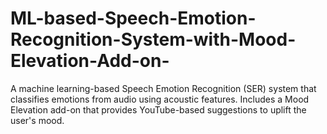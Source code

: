# ML-based-Speech-Emotion-Recognition-System-with-Mood-Elevation-Add-on-
A machine learning-based Speech Emotion Recognition (SER) system that classifies emotions from audio using acoustic features. Includes a Mood Elevation add-on that provides YouTube-based suggestions to uplift the user's mood.
